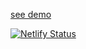 
[see demo](https://ojasvichauhan.netlify.app/)

[![Netlify Status](https://api.netlify.com/api/v1/badges/70652e3c-4882-466f-9e1d-8eda078a64a2/deploy-status)](https://app.netlify.com/sites/sad-lalande-7b1209/deploys)
